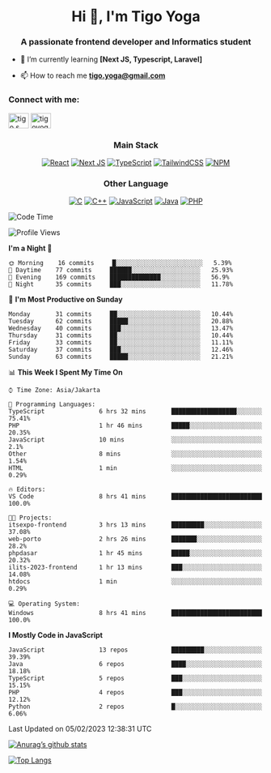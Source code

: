 
<h1 align="center">Hi 👋, I'm Tigo Yoga</h1>
<h3 align="center">A passionate frontend developer and Informatics student</h3>

- 🌱 I’m currently learning **[Next JS, Typescript, Laravel]**

- 📫 How to reach me **tigo.yoga@gmail.com**

<h3 align="left">Connect with me:</h3>
<p align="left">
<a href="https://linkedin.com/in/tigo s yoga" target="blank"><img align="center" src="https://raw.githubusercontent.com/rahuldkjain/github-profile-readme-generator/master/src/images/icons/Social/linked-in-alt.svg" alt="tigo s yoga" height="30" width="40" /></a>
<a href="https://instagram.com/tigoyoga" target="blank"><img align="center" src="https://raw.githubusercontent.com/rahuldkjain/github-profile-readme-generator/master/src/images/icons/Social/instagram.svg" alt="tigoyoga" height="30" width="40" /></a>
</p>



<h3 align="center">Main Stack</h3>
<div align="center">
  
  <a href="">![React](https://img.shields.io/badge/react-%2320232a.svg?style=for-the-badge&logo=react&logoColor=%2361DAFB)</a>
  <a href="">![Next JS](https://img.shields.io/badge/Next-black?style=for-the-badge&logo=next.js&logoColor=white)</a>
   <a href="">![TypeScript](https://img.shields.io/badge/typescript-%23007ACC.svg?style=for-the-badge&logo=typescript&logoColor=white)</a>
  <a href="">![TailwindCSS](https://img.shields.io/badge/tailwindcss-%2338B2AC.svg?style=for-the-badge&logo=tailwind-css&logoColor=white)</a>
  <a href="">![NPM](https://img.shields.io/badge/NPM-%23000000.svg?style=for-the-badge&logo=npm&logoColor=white)</a>
</div>
<h3 align="center">Other Language</h3>
<div align="center">
  
  <a href="">![C](https://img.shields.io/badge/c-%2300599C.svg?style=for-the-badge&logo=c&logoColor=white)</a>
  <a href="">![C++](https://img.shields.io/badge/c++-%2300599C.svg?style=for-the-badge&logo=c%2B%2B&logoColor=white)</a>
  <a href="">![JavaScript](https://img.shields.io/badge/javascript-%23323330.svg?style=for-the-badge&logo=javascript&logoColor=%23F7DF1E)</a>
  <a href="">![Java](https://img.shields.io/badge/java-%23ED8B00.svg?style=for-the-badge&logo=java&logoColor=white)</a>
  <a href="">![PHP](https://img.shields.io/badge/php-%23777BB4.svg?style=for-the-badge&logo=php&logoColor=white)</a>
</div>

<!--START_SECTION:waka-->
![Code Time](http://img.shields.io/badge/Code%20Time-177%20hrs%2032%20mins-blue)

![Profile Views](http://img.shields.io/badge/Profile%20Views-19-blue)

**I'm a Night 🦉** 

```text
🌞 Morning    16 commits     █░░░░░░░░░░░░░░░░░░░░░░░░   5.39% 
🌆 Daytime    77 commits     ██████░░░░░░░░░░░░░░░░░░░   25.93% 
🌃 Evening    169 commits    ██████████████░░░░░░░░░░░   56.9% 
🌙 Night      35 commits     ███░░░░░░░░░░░░░░░░░░░░░░   11.78%

```
📅 **I'm Most Productive on Sunday** 

```text
Monday       31 commits     ██░░░░░░░░░░░░░░░░░░░░░░░   10.44% 
Tuesday      62 commits     █████░░░░░░░░░░░░░░░░░░░░   20.88% 
Wednesday    40 commits     ███░░░░░░░░░░░░░░░░░░░░░░   13.47% 
Thursday     31 commits     ██░░░░░░░░░░░░░░░░░░░░░░░   10.44% 
Friday       33 commits     ██░░░░░░░░░░░░░░░░░░░░░░░   11.11% 
Saturday     37 commits     ███░░░░░░░░░░░░░░░░░░░░░░   12.46% 
Sunday       63 commits     █████░░░░░░░░░░░░░░░░░░░░   21.21%

```


📊 **This Week I Spent My Time On** 

```text
⌚︎ Time Zone: Asia/Jakarta

💬 Programming Languages: 
TypeScript               6 hrs 32 mins       ██████████████████░░░░░░░   75.41% 
PHP                      1 hr 46 mins        █████░░░░░░░░░░░░░░░░░░░░   20.35% 
JavaScript               10 mins             ░░░░░░░░░░░░░░░░░░░░░░░░░   2.1% 
Other                    8 mins              ░░░░░░░░░░░░░░░░░░░░░░░░░   1.54% 
HTML                     1 min               ░░░░░░░░░░░░░░░░░░░░░░░░░   0.29%

🔥 Editors: 
VS Code                  8 hrs 41 mins       █████████████████████████   100.0%

🐱‍💻 Projects: 
itsexpo-frontend         3 hrs 13 mins       █████████░░░░░░░░░░░░░░░░   37.08% 
web-porto                2 hrs 26 mins       ███████░░░░░░░░░░░░░░░░░░   28.2% 
phpdasar                 1 hr 45 mins        █████░░░░░░░░░░░░░░░░░░░░   20.32% 
ilits-2023-frontend      1 hr 13 mins        ███░░░░░░░░░░░░░░░░░░░░░░   14.08% 
htdocs                   1 min               ░░░░░░░░░░░░░░░░░░░░░░░░░   0.29%

💻 Operating System: 
Windows                  8 hrs 41 mins       █████████████████████████   100.0%

```

**I Mostly Code in JavaScript** 

```text
JavaScript               13 repos            █████████░░░░░░░░░░░░░░░░   39.39% 
Java                     6 repos             ████░░░░░░░░░░░░░░░░░░░░░   18.18% 
TypeScript               5 repos             ███░░░░░░░░░░░░░░░░░░░░░░   15.15% 
PHP                      4 repos             ███░░░░░░░░░░░░░░░░░░░░░░   12.12% 
Python                   2 repos             █░░░░░░░░░░░░░░░░░░░░░░░░   6.06%

```



 Last Updated on 05/02/2023 12:38:31 UTC
<!--END_SECTION:waka-->

[![Anurag’s github stats](https://github-readme-stats.vercel.app/api?username=tigoyoga)](https://github.com/tigoyoga)

[![Top Langs](https://github-readme-stats.vercel.app/api/top-langs/?username=tigoyoga&layout=compact)](https://github.com/tigoyoga)
